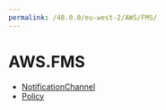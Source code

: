 ```yaml
---
permalink: /48.0.0/eu-west-2/AWS/FMS/
---
```


# AWS.FMS



* [NotificationChannel](NotificationChannel.md)
* [Policy](Policy.md)